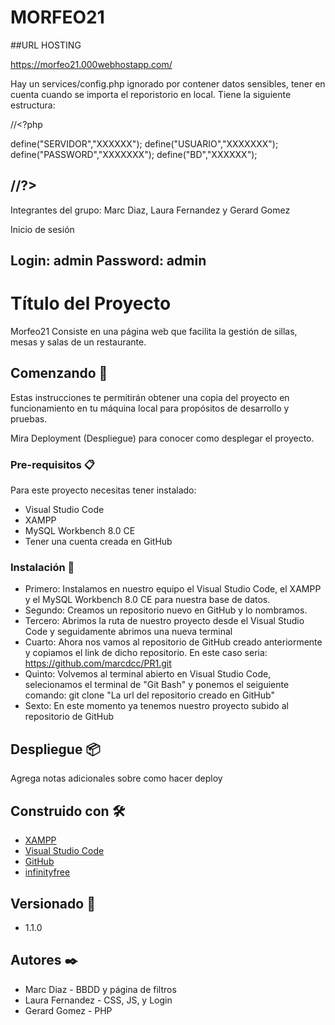 # MORFEO21

##URL HOSTING 

https://morfeo21.000webhostapp.com/



Hay un services/config.php ignorado por contener datos sensibles, tener en cuenta cuando se importa el reporistorio en local.
Tiene la siguiente estructura:

//<?php

 define("SERVIDOR","XXXXXX");
 define("USUARIO","XXXXXXX");
 define("PASSWORD","XXXXXXX");
 define("BD","XXXXXX");

//?>
--------------------------------------------------------------------------------
Integrantes del grupo:
Marc Diaz, Laura Fernandez y Gerard Gomez


Inicio de sesión

Login: admin
Password: admin
--------------------------------------------------------------------------------

# Título del Proyecto
Morfeo21
Consiste en una página web que facilita la gestión de sillas, mesas y salas de un restaurante.

## Comenzando 🚀
Estas instrucciones te permitirán obtener una copia del proyecto en funcionamiento en tu máquina local para propósitos de desarrollo y pruebas.

Mira Deployment (Despliegue) para conocer como desplegar el proyecto.

### Pre-requisitos 📋
Para este proyecto necesitas tener instalado:
- Visual Studio Code
- XAMPP
- MySQL Workbench 8.0 CE
- Tener una cuenta creada en GitHub

### Instalación 🔧
- Primero: Instalamos en nuestro equipo el Visual Studio Code, el XAMPP y el MySQL Workbench 8.0 CE para nuestra base de datos.
- Segundo: Creamos un repositorio nuevo en GitHub y lo nombramos.
- Tercero: Abrimos la ruta de nuestro proyecto desde el Visual Studio Code y seguidamente abrimos una nueva terminal
- Cuarto: Ahora nos vamos al repositorio de GitHub creado anteriormente y copiamos el link de dicho repositorio. En este caso seria: https://github.com/marcdcc/PR1.git
- Quinto: Volvemos al terminal abierto en Visual Studio Code, selecionamos el terminal de "Git Bash" y ponemos el seiguiente comando: git clone "La url del repositorio creado en GitHub"
- Sexto: En este momento ya tenemos nuestro proyecto subido al repositorio de GitHub

## Despliegue 📦
Agrega notas adicionales sobre como hacer deploy


## Construido con 🛠️
* [XAMPP](https://www.apachefriends.org/es/index.html)
* [Visual Studio Code](https://code.visualstudio.com)
* [GitHub](https://github.com)
* [infinityfree](https://infinityfree.net/)

## Versionado 📌
- 1.1.0

## Autores ✒️
- Marc Diaz - BBDD y página de filtros
- Laura Fernandez - CSS, JS, y Login
- Gerard Gomez - PHP
